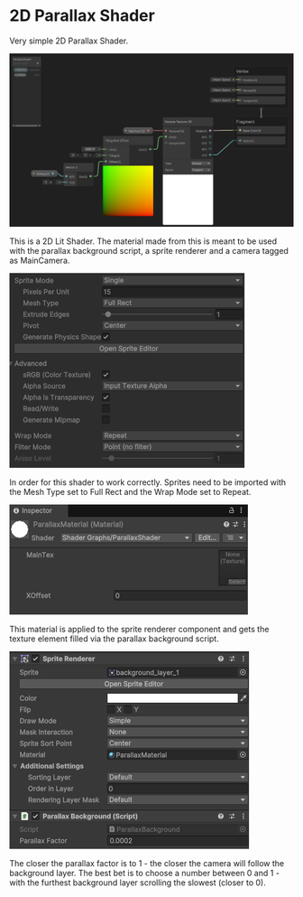 # 2D Parallax Shader

Very simple 2D Parallax Shader.

![Shader Graph](Images/shader.png)

This is a 2D Lit Shader. The material made from this is meant to be used with the parallax background script, a sprite renderer and a camera tagged as MainCamera.

![Import Settings](Images/importsettings.png)

In order for this shader to work correctly.  Sprites need to be imported with the Mesh Type set to Full Rect and the Wrap Mode set to Repeat.

![Parallax Material](Images/mat.png)

This material is applied to the sprite renderer component and gets the texture element filled via the parallax background script.

![Component Setup](Images/components.png)

The closer the parallax factor is to 1 - the closer the camera will follow the background layer.  The best bet is to choose a number between 0 and 1 - with the furthest background layer scrolling the slowest (closer to 0).

